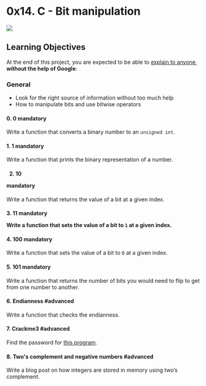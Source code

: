<h1 class="gap">0x14. C - Bit manipulation</h1>

<p><img src="https://s3.amazonaws.com/intranet-projects-files/holbertonschool-low_level_programming/232/bitwise.PNG" /></p>

<h2>Learning Objectives</h2>

<p>At the end of this project, you are expected to be able to <a href="/rltoken/5AHj2uaArtz66WdzSI7H6g" title="explain to anyone" target="_blank">explain to anyone</a>, <strong>without the help of Google</strong>:</p>

<h3>General</h3>

<ul>
<li>Look for the right source of information without too much help</li>
<li>How to manipulate bits and use bitwise operators</li>
</ul>

<h4 class="task">
    0. 0
      <span class="alert alert-warning mandatory-optional">
        mandatory
      </span>
  </h4>
<p>Write a function that converts a binary number to an <code>unsigned int</code>.</p>

 <h4 class="task">
    1. 1
      <span class="alert alert-warning mandatory-optional">
        mandatory
      </span>
  </h4>
  <p>Write a function that prints the binary representation of a number.</p>
 <h4 class="task">

2. 10
<span class="alert alert-warning mandatory-optional">
mandatory
</span>
</h4>
<p>Write a function that returns the value of a bit at a given index.</p>

<h4 class="task">
    3. 11
      <span class="alert alert-warning mandatory-optional">
        mandatory
      </span>
<p>Write a function that sets the value of a bit to <code>1</code> at a given index.</p>

 <h4 class="task">
    4. 100
      <span class="alert alert-warning mandatory-optional">
        mandatory
      </span>
  </h4>
  <p>Write a function that sets the value of a bit to <code>0</code> at a given index.</p>

<h4 class="task">
    5. 101
      <span class="alert alert-warning mandatory-optional">
        mandatory
      </span>
  </h4>
  <p>Write a function that returns the number of bits you would need to flip to get from one number to another.</p>

 <h4 class="task">
    6. Endianness
      <span class="alert alert-info mandatory-optional">
        #advanced
      </span>
  </h4>
  <p>Write a function that checks the endianness.</p>

 <h4 class="task">
    7. Crackme3
      <span class="alert alert-info mandatory-optional">
        #advanced
      </span>
  </h4>
  <p>Find the password for <a href="https://github.com/holbertonschool/0x13.c" title="this program" target="_blank">this program</a>.</p>

<h4 class="task">
    8. Two&#39;s complement and negative numbers
      <span class="alert alert-info mandatory-optional">
        #advanced
      </span>
  </h4>
  <p>Write a blog post on how integers are stored in memory using two&rsquo;s complement.</p>
